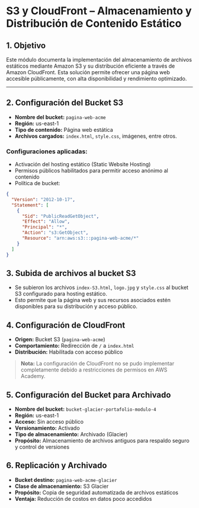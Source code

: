 # S3 y CloudFront – Almacenamiento y Distribución de Contenido Estático

## 1. Objetivo

Este módulo documenta la implementación del almacenamiento de archivos estáticos mediante Amazon S3 y su distribución eficiente a través de Amazon CloudFront. Esta solución permite ofrecer una página web accesible públicamente, con alta disponibilidad y rendimiento optimizado.

---

## 2. Configuración del Bucket S3

- **Nombre del bucket:** `pagina-web-acme`
- **Región:** us-east-1
- **Tipo de contenido:** Página web estática
- **Archivos cargados:** `index.html`, `style.css`, imágenes, entre otros.

### Configuraciones aplicadas:

- Activación del hosting estático (Static Website Hosting)
- Permisos públicos habilitados para permitir acceso anónimo al contenido
- Política de bucket:

```json
{
  "Version": "2012-10-17",
  "Statement": [
    {
      "Sid": "PublicReadGetObject",
      "Effect": "Allow",
      "Principal": "*",
      "Action": "s3:GetObject",
      "Resource": "arn:aws:s3:::pagina-web-acme/*"
    }
  ]
}
```

## 3. Subida de archivos al bucket S3

- Se subieron los archivos `index-S3.html`, `logo.jpg` y `style.css` al bucket S3 configurado para hosting estático.
- Esto permite que la página web y sus recursos asociados estén disponibles para su distribución y acceso público.


## 4. Configuración de CloudFront

- **Origen:** Bucket S3 (`pagina-web-acme`)
- **Comportamiento:** Redirección de `/` a `index.html`
- **Distribución:** Habilitada con acceso público

> **Nota:** La configuración de CloudFront no se pudo implementar completamente debido a restricciones de permisos en AWS Academy.

## 5. Configuración del Bucket para Archivado

- **Nombre del bucket:** `bucket-glacier-portafolio-modulo-4`
- **Región:** us-east-1
- **Acceso:** Sin acceso público
- **Versionamiento:** Activado
- **Tipo de almacenamiento:** Archivado (Glacier)
- **Propósito:** Almacenamiento de archivos antiguos para respaldo seguro y control de versiones

## 6. Replicación y Archivado

- **Bucket destino:** `pagina-web-acme-glacier`
- **Clase de almacenamiento:** S3 Glacier
- **Propósito:** Copia de seguridad automatizada de archivos estáticos
- **Ventaja:** Reducción de costos en datos poco accedidos